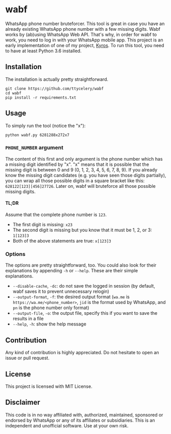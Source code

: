 # wabf
WhatsApp phone number bruteforcer. This tool is great in case you have an already existing WhatsApp phone number with
a few missing digits.
Wabf works by (ab)using WhatsApp Web API. That's why, in order for wabf to work, you need to log in with your WhatsApp mobile app.
This project is an early implementation of one of my project, [Kyros](https://github.com/ttycelery/kyros).
To run this tool, you need to have at least Python 3.6 installed.

## Installation
The installation is actually pretty straightforward.
```
git clone https://github.com/ttycelery/wabf
cd wabf
pip install -r requirements.txt
```

## Usage
To simply run the tool (notice the "x"):
```
python wabf.py 6281288x272x7
```
### `PHONE_NUMBER` argument
The content of this first and only argument is the phone number which has a missing digit identified by "x". 
"x" means that it is possible that the missing digit is between 0 and 9 (0, 1, 2, 3, 4, 5, 6, 7, 8, 9).
If you already know the missing digit candidates (e.g. you have seen those digits partially), you can wrap all
those possible digits in a square bracket like this: `628122[123][456]27726`. 
Later on, wabf will bruteforce all those possible missing digits.

#### TL;DR
Assume that the complete phone number is `123`.
- The first digit is missing: `x23`
- The second digit is missing but you know that it must be 1, 2, or 3: `1[123]3`
- Both of the above statements are true: `x[123]3`

### Options
The options are pretty straightforward, too. You could also look for their explanations by appending `-h` or `--help`.
These are their simple explanations.
- `--disable-cache`, `-dc`: do not save the logged in session (by default, wabf saves it to prevent unnecessary relogin)
- `--output-format`, `-f`: the desired output format (`wa.me` is `https://wa.me/<phone_number>`, `jid` is the format used
by WhatsApp, and `pn` is the phone number only format)
- `--output-file`, `-o`: the output file, specify this if you want to save the results in a file
- `--help`, `-h`: show the help message


## Contribution
Any kind of contribution is highly appreciated. Do not hesitate to open an issue or pull request.

## License
This project is licensed with MIT License.

## Disclaimer
This code is in no way affiliated with, authorized, maintained, sponsored
or endorsed by WhatsApp or any of its affiliates or subsidiaries. This is
an independent and unofficial software. Use at your own risk.
